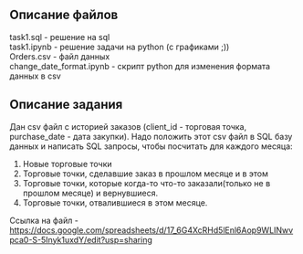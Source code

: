 ## Описание файлов

task1.sql - решение на sql  
task1.ipynb - решение задачи на python (с графиками ;))  
Orders.csv - файл данных  
change_date_format.ipynb - скрипт python для изменения формата данных в csv  

## Описание задания

Дан csv файл с историей заказов (client_id - торговая точка, purchase_date - дата закупки). Надо положить этот csv файл в SQL базу данных и написать SQL запросы, чтобы посчитать для каждого месяца:
1. Новые торговые точки 
2. Торговые точки, сделавшие заказ в прошлом месяце и в этом
3. Торговые точки, которые когда-то что-то заказали(только не в прошлом месяце) и вернувшиеся.
4. Торговые точки, отвалившиеся в этом месяце. 

Ссылка на файл - https://docs.google.com/spreadsheets/d/17_6G4XcRHd5lEnl6Aop9WLINwvpca0-S-5Inyk1uxdY/edit?usp=sharing

